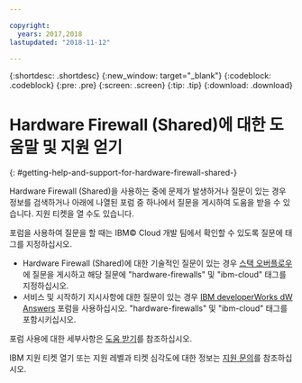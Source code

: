 ```yaml
---

copyright:
  years: 2017,2018
lastupdated: "2018-11-12"

---
```


{:shortdesc: .shortdesc}
{:new_window: target="_blank"}
{:codeblock: .codeblock}
{:pre: .pre}
{:screen: .screen}
{:tip: .tip}
{:download: .download}

# Hardware Firewall (Shared)에 대한 도움말 및 지원 얻기 
{: #getting-help-and-support-for-hardware-firewall-shared-}

Hardware Firewall (Shared)을 사용하는 중에 문제가 발생하거나 질문이 있는 경우 정보를 검색하거나 아래에 나열된 포럼 중 하나에서 질문을 게시하여 도움을 받을 수 있습니다. 지원 티켓을 열 수도 있습니다.

포럼을 사용하여 질문을 할 때는 IBM© Cloud 개발 팀에서 확인할 수 있도록 질문에 태그를 지정하십시오.

* Hardware Firewall (Shared)에 대한 기술적인 질문이 있는 경우 [스택 오버플로우](https://stackoverflow.com/search?q=hardware-firewalls+ibm-cloud)에 질문을 게시하고 해당 질문에 "hardware-firewalls" 및 "ibm-cloud" 태그를 지정하십시오.
* 서비스 및 시작하기 지시사항에 대한 질문이 있는 경우 [IBM developerWorks dW Answers](https://developer.ibm.com/answers/topics/hardware-firewalls.html?smartspace=ibm-cloud) 포럼을 사용하십시오. "hardware-firewalls" 및 "ibm-cloud" 태그를 포함시키십시오.

포럼 사용에 대한 세부사항은 [도움 받기](https://{DomainName}/docs/get-support?topic=get-support-using-avatar)를 참조하십시오.

IBM 지원 티켓 열기 또는 지원 레벨과 티켓 심각도에 대한 정보는 [지원 문의](/docs/get-support?topic=get-support-contacting-bluemix-support-dedicated-local)를 참조하십시오.
